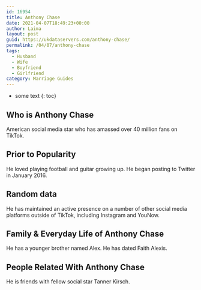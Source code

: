 ```yaml
---
id: 16954
title: Anthony Chase
date: 2021-04-07T18:49:23+00:00
author: Laima
layout: post
guid: https://ukdataservers.com/anthony-chase/
permalink: /04/07/anthony-chase
tags:
  - Husband
  - Wife
  - Boyfriend
  - Girlfriend
category: Marriage Guides
---
```


* some text
{: toc}


## Who is Anthony Chase
                  
                  
                  
American social media star who has amassed over 40 million fans on TikTok. 
                  
              
            
              
            
                
                
                
## Prior to Popularity
                  
                  
                  
He loved playing football and guitar growing up. He began posting to Twitter in January 2016.
                  
              
            
              
            
                
                
                
## Random data
                  
                  
                  
He has maintained an active presence on a number of other social media platforms outside of TikTok, including Instagram and YouNow. 
                  
              
            
              
            
                
                
                
## Family & Everyday Life of Anthony Chase
                  
                  
                  
He has a younger brother named Alex. He has dated Faith Alexis.
                  
              
            
              
            
                
                
                
## People Related With Anthony Chase
                  
                  
                  
He is friends with fellow social star Tanner Kirsch.
                  
              
            
              
            
                
              
            
              
              
            
            
              
            
          
          
          